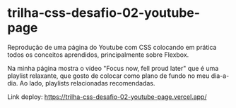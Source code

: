 # trilha-css-desafio-02-youtube-page
Reprodução de uma página do Youtube com CSS colocando em prática todos os conceitos aprendidos, principalmente sobre Flexbox.

Na minha página mostra o vídeo "Focus now, fell proud later" que é uma playlist relaxante, que gosto de colocar como plano de fundo no meu dia-a-dia. Ao lado, playlists relacionadas recomendadas.

Link deploy: https://trilha-css-desafio-02-youtube-page.vercel.app/
